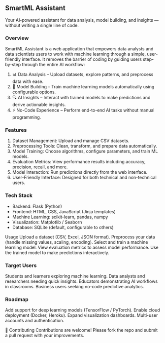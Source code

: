 ## SmartML Assistant

Your AI-powered assistant for data analysis, model building, and insights — without writing a single line of code.

### Overview
SmartML Assistant is a web application that empowers data analysts and data scientists users to work with machine learning through a simple, user-friendly interface. It removes the barrier of coding by guiding users step-by-step through the entire AI workflow:

1. 📊 Data Analysis – Upload datasets, explore patterns, and preprocess data with ease.
2. 🤖 Model Building – Train machine learning models automatically using configurable options.
3. 🔍 AI Insights – Interact with trained models to make predictions and derive actionable insights.
4. ⚡ No-Code Experience – Perform end-to-end AI tasks without manual programming.

### Features
1. Dataset Management: Upload and manage CSV datasets.
2. Preprocessing Tools: Clean, transform, and prepare data automatically.
3. Model Training: Choose algorithms, configure parameters, and train ML models.
4. Evaluation Metrics: View performance results including accuracy, precision, recall, and more.
5. Model Interaction: Run predictions directly from the web interface.
6. User-Friendly Interface: Designed for both technical and non-technical users.

### Tech Stack

* Backend: Flask (Python)
* Frontend: HTML, CSS, JavaScript (Jinja templates)
* Machine Learning: scikit-learn, pandas, numpy
* Visualization: Matplotlib / Seaborn
* Database: SQLite (default, configurable to others)


Usage
Upload a dataset (CSV, Excel, JSON format).
Preprocess your data (handle missing values, scaling, encoding).
Select and train a machine learning model.
View evaluation metrics to assess model performance.
Use the trained model to make predictions interactively.


### Target Users
Students and learners exploring machine learning.
Data analysts and researchers needing quick insights.
Educators demonstrating AI workflows in classrooms.
Business users seeking no-code predictive analytics.

### Roadmap
 Add support for deep learning models (TensorFlow / PyTorch).
 Enable cloud deployment (Docker, Heroku).
 Expand visualization dashboards.
 Multi-user accounts and authentication.

🤝 Contributing
Contributions are welcome! Please fork the repo and submit a pull request with your improvements.